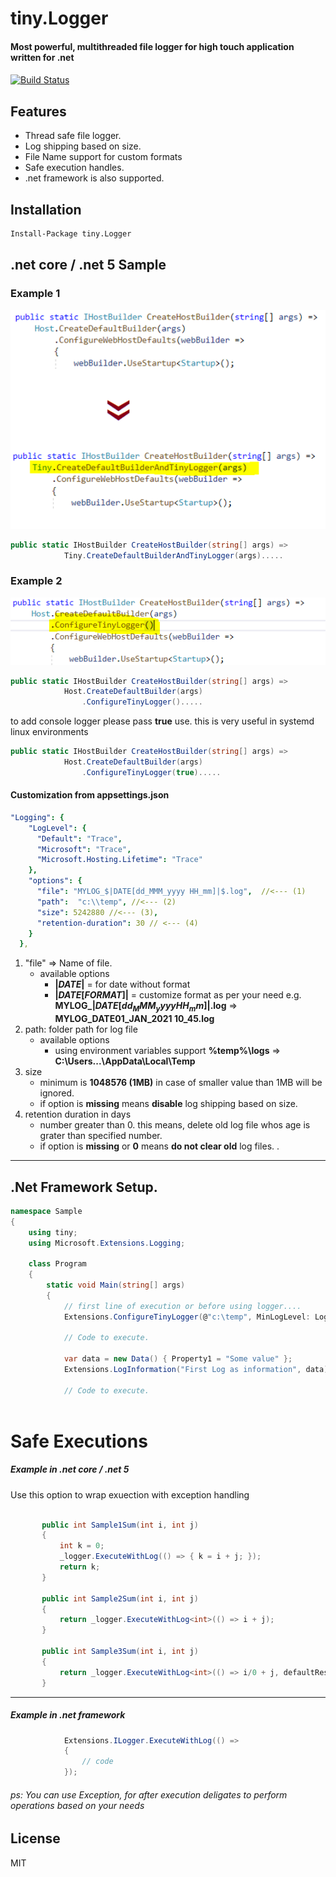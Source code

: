 # tiny.Logger
#### **Most powerful, multithreaded file logger for high touch application written for .net** 
#### 
[![Build Status](https://travis-ci.org/joemccann/dillinger.svg?branch=master)](https://travis-ci.org/joemccann/dillinger)

## Features

- Thread safe file logger.
- Log shipping based on size.
- File Name support for custom formats
- Safe execution handles.
- .net framework is also supported. 

## Installation

``` cmd
Install-Package tiny.Logger
```


## **.net core / .net 5 Sample**

### Example 1
![code example](https://github.com/tinyVishal/tiny.Logger/blob/master/example1.PNG?raw=true)
``` csharp
public static IHostBuilder CreateHostBuilder(string[] args) =>
            Tiny.CreateDefaultBuilderAndTinyLogger(args).....

```

### Example 2 
![code example](https://github.com/tinyVishal/tiny.Logger/blob/master/example2.PNG?raw=true)

``` csharp
public static IHostBuilder CreateHostBuilder(string[] args) =>
            Host.CreateDefaultBuilder(args)
                .ConfigureTinyLogger().....
```
to add console logger please pass **true** use. this is very useful in systemd linux environments 
``` csharp
public static IHostBuilder CreateHostBuilder(string[] args) =>
            Host.CreateDefaultBuilder(args)
                .ConfigureTinyLogger(true).....
```

#### Customization from appsettings.json

``` yaml
"Logging": {
    "LogLevel": {
      "Default": "Trace",
      "Microsoft": "Trace",
      "Microsoft.Hosting.Lifetime": "Trace"
    },
    "options": {
      "file": "MYLOG_$|DATE[dd_MMM_yyyy HH_mm]|$.log",  //<--- (1)
      "path":  "c:\\temp", //<--- (2)
      "size": 5242880 //<--- (3),
      "retention-duration": 30 // <--- (4)
    }
  },
```
1. "file" => Name of file. 
    - available options
        - **$|DATE|$** = for date without format
        - **$|DATE[FORMAT]|$** = customize format as per your need e.g. **MYLOG_$|DATE[dd_MMM_yyyy HH_mm]|$.log** => **MYLOG_DATE01_JAN_2021 10_45.log** 
2. path: folder path for log file
   - available options
     - using environment variables support **%temp%\logs** => **C:\Users\...\AppData\Local\Temp**
3. size
   - minimum is **1048576 (1MB)** in case of smaller value than 1MB will be ignored.
   - if option is **missing** means **disable** log shipping based on size.
4. retention duration in days
   - number greater than 0. this means, delete old log file whos age is grater than specified number.
   - if option is **missing** or  **0** means **do not clear old** log files.
.
-----
## .Net Framework Setup.
``` csharp
namespace Sample
{
    using tiny;
    using Microsoft.Extensions.Logging;

    class Program
    {
        static void Main(string[] args)
        {
            // first line of execution or before using logger....
            Extensions.ConfigureTinyLogger(@"c:\temp", MinLogLevel: LogLevel.Trace, ...);
            
            // Code to execute.
            
            var data = new Data() { Property1 = "Some value" };
            Extensions.LogInformation("First Log as information", data);
            
            // Code to execute.
            
```

# Safe Executions
 
 ##### Example in .net core / .net 5
 
 Use this option to wrap exuection with exception handling
 ``` csharp
 
        public int Sample1Sum(int i, int j)
        {
            int k = 0;
            _logger.ExecuteWithLog(() => { k = i + j; });
            return k;
        }

        public int Sample2Sum(int i, int j)
        {
            return _logger.ExecuteWithLog<int>(() => i + j);
        }

        public int Sample3Sum(int i, int j)
        {
            return _logger.ExecuteWithLog<int>(() => i/0 + j, defaultResult: 0);
        }
```
___
##### Example in .net framework
``` csharp
            Extensions.ILogger.ExecuteWithLog(() => 
            { 
                // code 
            });
```

###### ps: You can use Exception, for after execution deligates to perform operations based on your needs

 
## License

MIT
